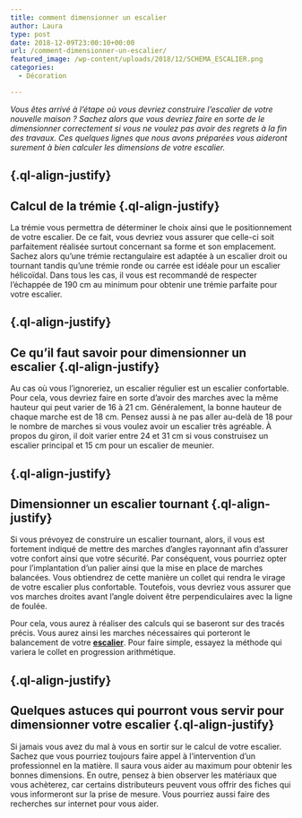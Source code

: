 ```yaml
---
title: comment dimensionner un escalier
author: Laura
type: post
date: 2018-12-09T23:00:10+00:00
url: /comment-dimensionner-un-escalier/
featured_image: /wp-content/uploads/2018/12/SCHEMA_ESCALIER.png
categories:
  - Décoration

---
```

<p class="ql-align-justify">
  <em>Vous êtes arrivé à l’étape où vous devriez construire l’escalier de votre nouvelle maison ? Sachez alors que vous devriez faire en sorte de le dimensionner correctement si vous ne voulez pas avoir des regrets à la fin des travaux. Ces quelques lignes que nous avons préparées vous aideront surement à bien calculer les dimensions de votre escalier.</em>
</p>

##  {.ql-align-justify}

## Calcul de la trémie {.ql-align-justify}

<p class="ql-align-justify">
</p>

<p class="ql-align-justify">
  La trémie vous permettra de déterminer le choix ainsi que le positionnement de votre escalier. De ce fait, vous devriez vous assurer que celle-ci soit parfaitement réalisée surtout concernant sa forme et son emplacement. Sachez alors qu’une trémie rectangulaire est adaptée à un escalier droit ou tournant tandis qu’une trémie ronde ou carrée est idéale pour un escalier hélicoïdal. Dans tous les cas, il vous est recommandé de respecter l’échappée de 190 cm au minimum pour obtenir une trémie parfaite pour votre escalier.
</p>

##  {.ql-align-justify}

## Ce qu’il faut savoir pour dimensionner un escalier {.ql-align-justify}

<p class="ql-align-justify">
</p>

<p class="ql-align-justify">
  Au cas où vous l’ignoreriez, un escalier régulier est un escalier confortable. Pour cela, vous devriez faire en sorte d’avoir des marches avec la même hauteur qui peut varier de 16 à 21 cm. Généralement, la bonne hauteur de chaque marche est de 18 cm. Pensez aussi à ne pas aller au-delà de 18 pour le nombre de marches si vous voulez avoir un escalier très agréable. À propos du giron, il doit varier entre 24 et 31 cm si vous construisez un escalier principal et 15 cm pour un escalier de meunier.
</p>

##  {.ql-align-justify}

## Dimensionner un escalier tournant {.ql-align-justify}

<p class="ql-align-justify">
</p>

<p class="ql-align-justify">
  Si vous prévoyez de construire un escalier tournant, alors, il vous est fortement indiqué de mettre des marches d’angles rayonnant afin d’assurer votre confort ainsi que votre sécurité. Par conséquent, vous pourriez opter pour l’implantation d’un palier ainsi que la mise en place de marches balancées. Vous obtiendrez de cette manière un collet qui rendra le virage de votre escalier plus confortable. Toutefois, vous devriez vous assurer que vos marches droites avant l’angle doivent être perpendiculaires avec la ligne de foulée.
</p>

<p class="ql-align-justify">
  Pour cela, vous aurez à réaliser des calculs qui se baseront sur des tracés précis. Vous aurez ainsi les marches nécessaires qui porteront le balancement de votre <a href="https://www.mistermenuiserie.com/escalier.html" target="_blank"><strong>escalier</strong></a>. Pour faire simple, essayez la méthode qui variera le collet en progression arithmétique.
</p>

##  {.ql-align-justify}

## Quelques astuces qui pourront vous servir pour dimensionner votre escalier {.ql-align-justify}

<p class="ql-align-justify">
</p>

<p class="ql-align-justify">
  Si jamais vous avez du mal à vous en sortir sur le calcul de votre escalier. Sachez que vous pourriez toujours faire appel à l’intervention d’un professionnel en la matière. Il saura vous aider au maximum pour obtenir les bonnes dimensions. En outre, pensez à bien observer les matériaux que vous achèterez, car certains distributeurs peuvent vous offrir des fiches qui vous informeront sur la prise de mesure. Vous pourriez aussi faire des recherches sur internet pour vous aider.
</p>